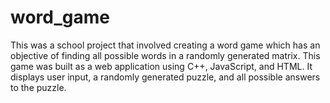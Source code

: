 # word_game
This was a school project that involved creating a word game which has an objective of finding all possible words in a randomly generated matrix.
This game was built as a web application using C++, JavaScript, and HTML. It displays user input, a randomly generated puzzle, and all possible answers to the puzzle.
